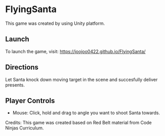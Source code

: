 # FlyingSanta
This game was created by using Unity platform.

## Launch
To launch the game, visit:
https://joojoo0422.github.io/FlyingSanta/

## Directions
Let Santa knock down moving target in the scene and succesfully deliver presents.

## Player Controls
- Mouse: Click, hold and drag to angle you want to shoot Santa towards.

Credits:
This game was created based on Red Belt material from Code Ninjas Curriculum. 
